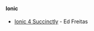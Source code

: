 #### Ionic

* [Ionic 4 Succinctly](https://www.syncfusion.com/ebooks/ionic-4-succinctly) - Ed Freitas

